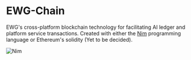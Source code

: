 # EWG-Chain
EWG's cross-platform blockchain technology for facilitating AI ledger and platform service transactions. Created with either the [Nim](https://nim-lang.org) programming language or Ethereum's solidity (Yet to be decided).


![Nim](https://ewgann.com/img/nim1.png)
